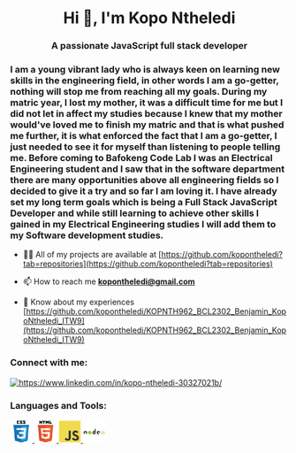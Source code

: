
<h1 align="center">Hi 👋, I'm Kopo Ntheledi</h1>
<h3 align="center">A passionate JavaScript full stack developer</h3>

<h3> I am a young vibrant lady who is always keen on learning new skills in the engineering field, in other words I am a go-getter, nothing will stop me from reaching all my goals. During my matric year, I lost my mother, it was a difficult time for me but I did not let in affect my studies because I knew that my mother would've loved me to finish my matric and that is what pushed me further, it is what enforced the fact that I am a go-getter, I just needed to see it for myself than listening to people telling me. Before coming to  Bafokeng Code Lab I was an Electrical Engineering student and I saw that in the software department there are many opportunities above all engineering fields so I decided to give it a try and so far I am loving it. I have already set my long term goals which is being a Full Stack JavaScript Developer and while still learning to achieve other skills I gained in my Electrical Engineering studies I will add them to my Software development studies.</h3>


- 👨‍💻 All of my projects are available at [https://github.com/kopontheledi?tab=repositories](https://github.com/kopontheledi?tab=repositories)

- 📫 How to reach me **kopontheledi@gmail.com**

- 📄 Know about my experiences [https://github.com/kopontheledi/KOPNTH962_BCL2302_Benjamin_KopoNtheledi_ITW9](https://github.com/kopontheledi/KOPNTH962_BCL2302_Benjamin_KopoNtheledi_ITW9)

<h3 align="left">Connect with me:</h3>
<p align="left">
<a href="https://linkedin.com/in/https://www.linkedin.com/in/kopo-ntheledi-30327021b/" target="blank"><img align="center" src="https://raw.githubusercontent.com/rahuldkjain/github-profile-readme-generator/master/src/images/icons/Social/linked-in-alt.svg" alt="https://www.linkedin.com/in/kopo-ntheledi-30327021b/" height="30" width="40" /></a>
</p>

<h3 align="left">Languages and Tools:</h3>
<p align="left"> <a href="https://www.w3schools.com/css/" target="_blank" rel="noreferrer"> <img src="https://raw.githubusercontent.com/devicons/devicon/master/icons/css3/css3-original-wordmark.svg" alt="css3" width="40" height="40"/> </a> <a href="https://www.w3.org/html/" target="_blank" rel="noreferrer"> <img src="https://raw.githubusercontent.com/devicons/devicon/master/icons/html5/html5-original-wordmark.svg" alt="html5" width="40" height="40"/> </a> <a href="https://developer.mozilla.org/en-US/docs/Web/JavaScript" target="_blank" rel="noreferrer"> <img src="https://raw.githubusercontent.com/devicons/devicon/master/icons/javascript/javascript-original.svg" alt="javascript" width="40" height="40"/> </a> <a href="https://nodejs.org" target="_blank" rel="noreferrer"> <img src="https://raw.githubusercontent.com/devicons/devicon/master/icons/nodejs/nodejs-original-wordmark.svg" alt="nodejs" width="40" height="40"/> </a> </p>

